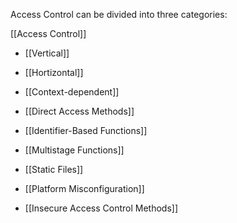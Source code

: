 Access Control can be divided into three categories:

[[Access Control]]

- [[Vertical]]
- [[Hortizontal]]
- [[Context-dependent]]
- [[Direct Access Methods]]

- [[Identifier-Based Functions]]
- [[Multistage Functions]]
- [[Static Files]]
- [[Platform Misconfiguration]]
- [[Insecure Access Control Methods]]
